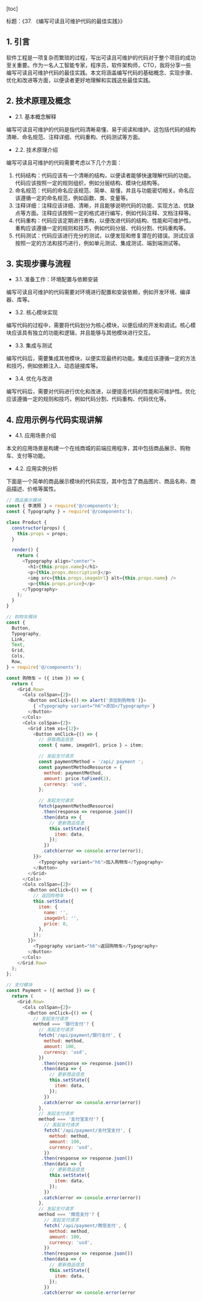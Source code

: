 
[toc]                    
                
                
标题：《37. 《编写可读且可维护代码的最佳实践》》

## 1. 引言

软件工程是一项复杂而繁琐的过程，写出可读且可维护的代码对于整个项目的成功至关重要。作为一名人工智能专家，程序员，软件架构师，CTO，我将分享一些编写可读且可维护代码的最佳实践。本文将涵盖编写代码的基础概念、实现步骤、优化和改进等方面，以便读者更好地理解和实践这些最佳实践。

## 2. 技术原理及概念

- 2.1. 基本概念解释

编写可读且可维护的代码是指代码清晰易懂、易于阅读和维护。这包括代码的结构清晰、命名规范、注释详细、代码重构、代码测试等方面。
- 2.2. 技术原理介绍

编写可读且可维护的代码需要考虑以下几个方面：

1. 代码结构：代码应该有一个清晰的结构，以便读者能够快速理解代码的功能。代码应该按照一定的规则组织，例如分层结构、模块化结构等。
2. 命名规范：代码的命名应该规范、简单、易懂，并且与功能密切相关。命名应该遵循一定的命名规范，例如函数、类、变量等。
3. 注释详细：注释应该详细、清晰，并且能够说明代码的功能、实现方法、优缺点等方面。注释应该按照一定的格式进行编写，例如代码注释、文档注释等。
4. 代码重构：代码应该定期进行重构，以便改进代码的结构、性能和可维护性。重构应该遵循一定的规则和技巧，例如代码分层、代码分割、代码重构等。
5. 代码测试：代码应该进行充分的测试，以便发现和修复潜在的错误。测试应该按照一定的方法和技巧进行，例如单元测试、集成测试、端到端测试等。

## 3. 实现步骤与流程

- 3.1. 准备工作：环境配置与依赖安装

编写可读且可维护的代码需要对环境进行配置和安装依赖，例如开发环境、编译器、库等。
- 3.2. 核心模块实现

编写代码的过程中，需要将代码划分为核心模块，以便后续的开发和调试。核心模块应该具有独立的功能和逻辑，并且能够与其他模块进行交互。
- 3.3. 集成与测试

编写代码后，需要集成其他模块，以便实现最终的功能。集成应该遵循一定的方法和技巧，例如依赖注入、动态链接库等。
- 3.4. 优化与改进

编写代码后，需要对代码进行优化和改进，以便提高代码的性能和可维护性。优化应该遵循一定的规则和技巧，例如代码分割、代码重构、代码优化等。

## 4. 应用示例与代码实现讲解

- 4.1. 应用场景介绍

本文的应用场景是构建一个在线商城的前端应用程序，其中包括商品展示、购物车、支付等功能。
- 4.2. 应用实例分析

下面是一个简单的商品展示模块的代码实现，其中包含了商品图片、商品名称、商品描述、价格等属性。
```javascript
// 商品展示模块
const { 李清照 } = require('@/components');
const { Typography } = require('@/components');

class Product {
  constructor(props) {
    this.props = props;
  }

  render() {
    return (
      <Typography align="center">
        <h1>{this.props.name}</h1>
        <p>{this.props.description}</p>
        <img src={this.props.imageUrl} alt={this.props.name} />
        <p>{this.props.price}</p>
      </Typography>
    );
  }
}

// 购物车模块
const {
  Button,
  Typography,
  Link,
  Text,
  Grid,
  Cols,
  Row,
} = require('@/components');

const 购物车 = ({ item }) => {
  return (
    <Grid.Row>
      <Cols colSpan={2}>
        <Button onClick={() => alert('添加到购物车')}>
          {`<Typography variant="h6">添加</Typography>`}
        </Button>
      </Cols>
      <Cols colSpan={2}>
        <Grid item xs={12}>
          <Button onClick={() => {
            // 获取商品信息
            const { name, imageUrl, price } = item;

            // 发起支付请求
            const paymentMethod = '/api/ payment ';
            const paymentMethodResource = {
              method: paymentMethod,
              amount: price.toFixed(2),
              currency: 'usd',
            };

            // 发起支付请求
            fetch(paymentMethodResource)
             .then(response => response.json())
             .then(data => {
                // 更新商品信息
                this.setState({
                  item: data,
                });
              })
             .catch(error => console.error(error));
          }}>
            <Typography variant="h6">加入购物车</Typography>
          </Button>
        </Grid>
      </Cols>
      <Cols colSpan={2}>
        <Button onClick={() => {
          // 返回购物车
          this.setState({
            item: {
              name: '',
              imageUrl: '',
              price: 0,
            },
          });
        }}>
          <Typography variant="h6">返回购物车</Typography>
        </Button>
      </Cols>
    </Grid.Row>
  );
};

// 支付模块
const Payment = ({ method }) => {
  return (
    <Grid.Row>
      <Cols colSpan={2}>
        <Button onClick={() => {
          // 发起支付请求
          method === '银行支付'? {
            // 发起支付请求
            fetch('/api/payment/银行支付', {
              method: method,
              amount: 100,
              currency: 'usd',
            })
             .then(response => response.json())
             .then(data => {
                // 更新商品信息
                this.setState({
                  item: data,
                });
              })
             .catch(error => console.error(error))
            },
            // 发起支付请求
            method === '支付宝支付'? {
              // 发起支付请求
              fetch('/api/payment/支付宝支付', {
                method: method,
                amount: 100,
                currency: 'usd',
              })
             .then(response => response.json())
             .then(data => {
                // 更新商品信息
                this.setState({
                  item: data,
                });
              })
             .catch(error => console.error(error))
            },
            // 发起支付请求
            method === '微信支付'? {
              // 发起支付请求
              fetch('/api/payment/微信支付', {
                method: method,
                amount: 100,
                currency: 'usd',
              })
             .then(response => response.json())
             .then(data => {
                // 更新商品信息
                this.setState({
                  item: data,
                });
              })
             .catch(error => console.error(error

